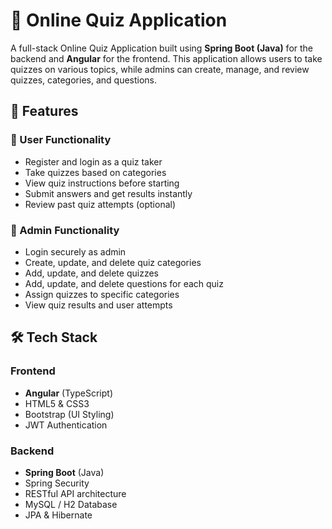 # 🧠 Online Quiz Application

A full-stack Online Quiz Application built using **Spring Boot (Java)** for the backend and **Angular** for the frontend. This application allows users to take quizzes on various topics, while admins can create, manage, and review quizzes, categories, and questions.

## 📌 Features

### 👤 User Functionality
- Register and login as a quiz taker
- Take quizzes based on categories
- View quiz instructions before starting
- Submit answers and get results instantly
- Review past quiz attempts (optional)

### 🔐 Admin Functionality
- Login securely as admin
- Create, update, and delete quiz categories
- Add, update, and delete quizzes
- Add, update, and delete questions for each quiz
- Assign quizzes to specific categories
- View quiz results and user attempts

## 🛠️ Tech Stack

### Frontend
- **Angular** (TypeScript)
- HTML5 & CSS3
- Bootstrap (UI Styling)
- JWT Authentication

### Backend
- **Spring Boot** (Java)
- Spring Security
- RESTful API architecture
- MySQL / H2 Database
- JPA & Hibernate


